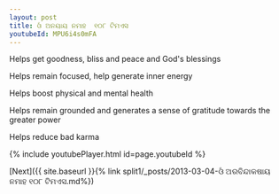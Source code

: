 ```yaml
---
layout: post
title: ଓଁ ଅନୟାୟ ନମାହ  ୧୦୮ ଟିମଏସ
youtubeId: MPU6i4s0mFA
---
```

 
 
Helps get goodness, bliss and peace and God's blessings
 
Helps remain focused, help generate inner energy 
 
Helps boost physical and mental health 
 
Helps remain grounded and generates a sense of gratitude towards the greater power 
 
Helps reduce bad karma
 
 
 
 


{% include youtubePlayer.html id=page.youtubeId %}
 
[Next]({{ site.baseurl }}{% link  split1/_posts/2013-03-04-ଓଁ ଅରବିନ୍ଦାକଷାୟ ନମାହ ୧୦୮ ଟିମଏସ.md%})
 
